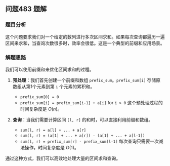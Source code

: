 ## 问题483 题解

### 题目分析

这个问题要求我们对一个给定的数列进行多次区间求和。如果每次查询都遍历一遍区间来求和，当查询次数很多时，效率会很低。这是一个典型的前缀和应用场景。

### 解题思路

我们可以使用前缀和来优化区间求和的过程。

1.  **预处理**：我们首先创建一个前缀和数组 `prefix_sum`。`prefix_sum[i]` 存储原数组从第1个元素到第 `i` 个元素的累积和。
    -   `prefix_sum[0] = 0`
    -   `prefix_sum[i] = prefix_sum[i-1] + a[i]` for `i > 0`
    这个预处理过程的时间复杂度是 $O(n)$。

2.  **查询**：当我们需要计算区间 `[l, r]` 的和时，可以直接利用前缀和数组。
    -   `sum(l, r) = a[l] + ... + a[r]`
    -   `sum(l, r) = (a[1] + ... + a[r]) - (a[1] + ... + a[l-1])`
    -   `sum(l, r) = prefix_sum[r] - prefix_sum[l-1]`
    每次查询只需要一次减法操作，时间复杂度是 $O(1)$。

通过这种方式，我们可以高效地处理大量的区间求和查询。

